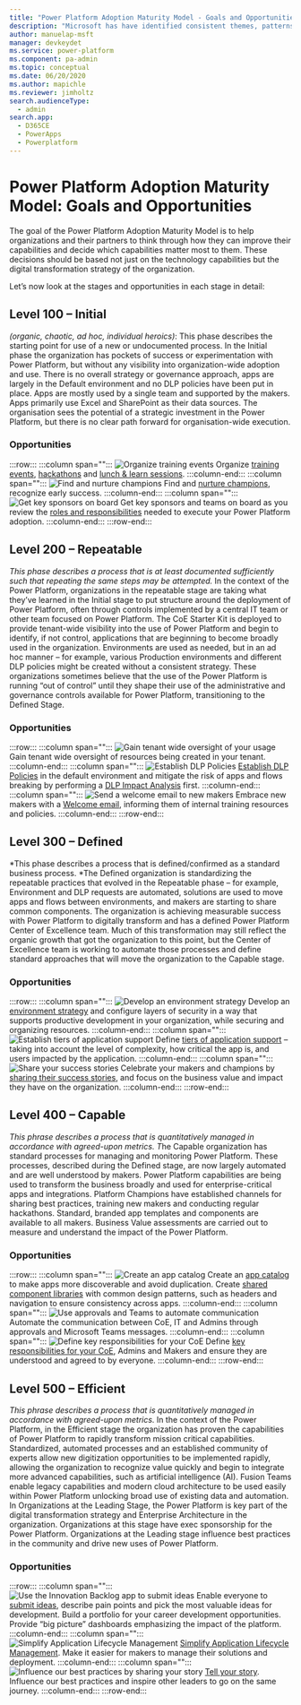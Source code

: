 ```yaml
---
title: "Power Platform Adoption Maturity Model - Goals and Opportunities - Microsoft Power Platform | MicrosoftDocs"
description: "Microsoft has have identified consistent themes, patterns, practices and behaviors that underpin the progress of successful organizations as they implement comprehensive digital transformation with Power Platform. This article describes goals and opportunities per maturity stage."
author: manuelap-msft
manager: devkeydet
ms.service: power-platform
ms.component: pa-admin
ms.topic: conceptual
ms.date: 06/20/2020
ms.author: mapichle
ms.reviewer: jimholtz
search.audienceType: 
  - admin
search.app: 
  - D365CE
  - PowerApps
  - Powerplatform
---
```

# Power Platform Adoption Maturity Model: Goals and Opportunities

The goal of the Power Platform Adoption Maturity Model is to help organizations and their partners to think through how they can improve their capabilities and decide which capabilities matter most to them. These decisions should be based not just on the technology capabilities but the digital transformation strategy of the organization.

Let’s now look at the stages and opportunities in each stage in detail:

## Level 100 – Initial

*(organic, chaotic, ad hoc, individual heroics)*: This phase describes the starting point for use of a new or undocumented process. In the Initial phase the organization has pockets of success or experimentation with Power Platform, but without any visibility into organization-wide adoption and use.  There is no overall strategy or governance approach, apps are largely in the Default environment and no DLP policies have been put in place.  Apps are mostly used by a single team and supported by the makers. Apps primarily use Excel and SharePoint as their data sources. The organisation sees the potential of a strategic investment in the Power Platform, but there is no clear path forward for organisation-wide execution.

### Opportunities

:::row:::
   :::column span="":::
      ![Organize training events](media/adoption-1.png "Organize training events")
      Organize [training events](https://aka.ms/powerappsdemos), [hackathons](https://docs.microsoft.com/power-platform/guidance/adoption/hackathons) and [lunch & learn sessions](https://docs.microsoft.com/power-platform/guidance/adoption/in-a-day#lunch-and-learn).
   :::column-end:::
   :::column span="":::
   ![Find and nurture champions](media/adoption-2.png "Find and nurture champions")
      Find and [nurture champions](https://docs.microsoft.com/power-platform/guidance/adoption/champions), recognize early success.
   :::column-end:::
:::column span="":::
![Get key sponsors on board](media/adoption-3.png "Get key sponsors on board")
      Get key sponsors and teams on board as you review the [roles and responsibilities](https://docs.microsoft.com/power-platform/guidance/adoption/roles) needed to execute your Power Platform adoption.
   :::column-end:::
:::row-end:::

## Level 200 – Repeatable

*This phase describes a process that is at least documented sufficiently such that repeating the same steps may be attempted.* In the context of the Power Platform, organizations in the repeatable stage are taking what they’ve learned in the Initial stage to put structure around the deployment of Power Platform, often through controls implemented by a central IT team or other team focused on Power Platform.  The CoE Starter Kit is deployed to provide tenant-wide visibility into the use of Power Platform and begin to identify, if not control, applications that are beginning to become broadly used in the organization. Environments are used as needed, but in an ad hoc manner – for example, various Production environments and different DLP policies might be created without a consistent strategy. These organizations sometimes believe that the use of the Power Platform is running “out of control” until they shape their use of the administrative and governance controls available for Power Platform, transitioning to the Defined Stage.

### Opportunities

:::row:::
   :::column span="":::
   ![Gain tenant wide oversight of your usage](media/adoption-4.png "Gain tenant wide oversight of your usage")
      Gain tenant wide oversight of resources being created in your tenant.
   :::column-end:::
   :::column span="":::
      ![Establish DLP Policies](media/adoption-5.png "Establish DLP Policies")
      [Establish DLP Policies](https://docs.microsoft.com/power-platform/guidance/adoption/dlp-strategy) in the default environment and mitigate the risk of apps and flows breaking by performing a [DLP Impact Analysis](https://docs.microsoft.com/power-platform/guidance/coe/core-components#dlp-editor-v2) first.
   :::column-end:::
:::column span="":::
   ![Send a welcome email to new makers](media/adoption-6.png "Send a welcome email to new makers")
      Embrace new makers with a [Welcome email](https://docs.microsoft.com/power-platform/guidance/adoption/onboard-makers), informing them of internal training resources and policies.
   :::column-end:::
:::row-end:::

## Level 300 – Defined

*This phase describes a process that is defined/confirmed as a standard business process. *The Defined organization is standardizing the repeatable practices that evolved in the Repeatable phase – for example, Environment and DLP requests are automated, solutions are used to move apps and flows between environments, and makers are starting to share common components. The organization is achieving measurable success with Power Platform to digitally transform and has a defined Power Platform Center of Excellence team.  Much of this transformation may still reflect the organic growth that got the organization to this point, but the Center of Excellence team is working to automate those processes and define standard approaches that will move the organization to the Capable stage.

### Opportunities

:::row:::
   :::column span="":::
      ![Develop an environment strategy](media/adoption-7.png "Develop an environment strategy")
      Develop an [environment strategy](https://docs.microsoft.com/power-platform/guidance/adoption/environment-strategy) and configure layers of security in a way that supports productive development in your organization, while securing and organizing resources.
   :::column-end:::
   :::column span="":::
      ![Establish tiers of application support](media/adoption-8.png "Establish tiers of application support")
     Define [tiers of application support](https://docs.microsoft.com/power-platform/guidance/adoption/environment-strategy#factors-that-influence-provisioning) – taking into account the level of complexity, how critical the app is, and users impacted by the application.
   :::column-end:::
:::column span="":::
   ![Share your success stories](media/adoption-9.png "Share your success stories")
      Celebrate your makers and champions by [sharing their success stories](https://docs.microsoft.com/power-platform/guidance/adoption/show-and-tell), and focus on the business value and impact they have on the organization.
   :::column-end:::
:::row-end:::

## Level 400 – Capable

*This phrase describes a process that is quantitatively managed in accordance with agreed-upon metrics. T*he Capable organization has standard processes for managing and monitoring Power Platform.  These processes, described during the Defined stage, are now largely automated and are well understood by makers.  Power Platform capabilities are being used to transform the business broadly and used for enterprise-critical apps and integrations. Platform Champions have established channels for sharing best practices, training new makers and conducting regular hackathons.  Standard, branded app templates and components are available to all makers. Business Value assessments are carried out to measure and understand the impact of the Power Platform.

### Opportunities

:::row:::
   :::column span="":::
      ![Create an app catalog](media/adoption-10.png "Create an app catalog")
      Create an [app catalog](https://docs.microsoft.com/power-platform/guidance/coe/core-components#app-catalog) to make apps more discoverable and avoid duplication.
Create [shared component libraries](https://docs.microsoft.com/power-platform/guidance/adoption/reusable) with common design patterns, such as headers and navigation to ensure consistency across apps.
   :::column-end:::
   :::column span="":::
      ![Use approvals and Teams to automate communication](media/adoption-11.png "Use approvals and Teams to automate communication")
     Automate the communication between CoE, IT and Admins through approvals and Microsoft Teams messages.
   :::column-end:::
:::column span="":::
   ![Define key responsibilities for your CoE](media/adoption-12.png "Define key responsibilities for your CoE")
      Define [key responsibilities for your CoE](https://docs.microsoft.com/power-platform/guidance/adoption/coe), Admins and Makers and ensure they are understood and agreed to by everyone.
   :::column-end:::
:::row-end:::

## Level 500 – Efficient

*This phrase describes a process that is quantitatively managed in accordance with agreed-upon metrics.*  In the context of the Power Platform, in the Efficient stage the organization has proven the capabilities of Power Platform to rapidly transform mission critical capabilities.  Standardized, automated processes and an established community of experts allow new digitization opportunities to be implemented rapidly, allowing the organization to recognize value quickly and begin to integrate more advanced capabilities, such as artificial intelligence (AI). Fusion Teams enable legacy capabilities and modern cloud architecture to be used easily within Power Platform unlocking broad use of existing data and automation. In Organizations at the Leading Stage, the Power Platform is key part of the digital transformation strategy and Enterprise Architecture in the organization. Organizations at this stage have exec sponsorship for the Power Platform. Organizations at the Leading stage influence best practices in the community and drive new uses of Power Platform.

### Opportunities

:::row:::
   :::column span="":::
      ![Use the Innovation Backlog app to submit ideas](media/adoption-13.png "Use the Innovation Backlog app to submit ideas")
      Enable everyone to [submit ideas](https://docs.microsoft.com/power-platform/guidance/coe/use-innovationbacklog), describe pain points and pick the most valuable ideas for development. Build a portfolio for your career development opportunities. Provide “big picture” dashboards emphasizing the impact of the platform.
   :::column-end:::
   :::column span="":::
      ![Simplify Application Lifecycle Management](media/adoption-14.png "Simplify Application Lifecycle Management")
     [Simplify Application Lifecycle Management](https://docs.microsoft.com/power-platform/guidance/coe/almaccelerator-components). Make it easier for makers to manage their solutions and deployment.
   :::column-end:::
:::column span="":::
   ![Influence our best practices by sharing your story](media/adoption-15.png "Influence our best practices by sharing your story")
      [Tell your story](https://aka.ms/powerplatformstories). Influence our best practices and inspire other leaders to go on the same journey.
   :::column-end:::
:::row-end:::